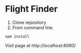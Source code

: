 # Flight Finder

1. Clone repository
2. From command line
```
npm install
```

Visit page at http://localhost:8080/
